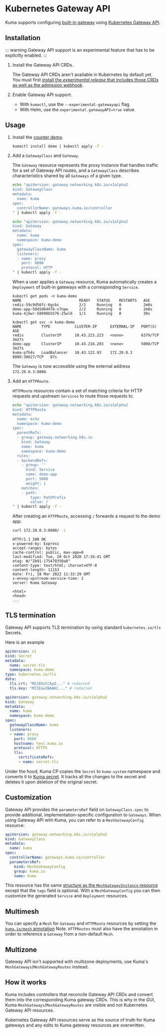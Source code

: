 # Kubernetes Gateway API

Kuma supports configuring [built-in gateway](gateway.md) using [Kubernetes Gateway API](https://gateway-api.sigs.k8s.io/).

## Installation

::: warning
Gateway API support is an experimental feature that has to be explicitly enabled.
:::

1. Install the Gateway API CRDs.

   The Gateway API CRDs aren't available in Kubernetes by default yet. You must first [install the _experimental release_ that includes those CRDs as well as the admission webhook](https://gateway-api.sigs.k8s.io/guides/getting-started/#install-experimental-channel).

2. Enable Gateway API support.

   * With `kumactl`, use the `--experimental-gatewayapi` flag.
   * With Helm, use the `experimental.gatewayAPI=true` value.

## Usage

1. Install the [counter demo](https://github.com/kumahq/kuma-counter-demo).

   ```sh
   kumactl install demo | kubectl apply -f -
   ```

2. Add a `GatewayClass` and `Gateway`.

   The `Gateway` resource represents the proxy instance that handles traffic for a set of Gateway API routes, and a `GatewayClass` describes characteristics shared by all `Gateways` of a given type.

   ```sh
   echo "apiVersion: gateway.networking.k8s.io/v1alpha2
   kind: GatewayClass
   metadata:
     name: kuma
   spec:
     controllerName: gateways.kuma.io/controller
   " | kubectl apply -f -
   ```

   ```sh
   echo "apiVersion: gateway.networking.k8s.io/v1alpha2
   kind: Gateway
   metadata:
     name: kuma
     namespace: kuma-demo
   spec:
     gatewayClassName: kuma
     listeners:
     - name: proxy
       port: 8080
       protocol: HTTP
   " | kubectl apply -f -
   ```

   When a user applies a `Gateway` resource, Kuma automatically creates a `Deployment` of built-in gateways with a corresponding `Service`.

   ```
   kubectl get pods -n kuma-demo
   NAME                          READY   STATUS    RESTARTS   AGE
   redis-59c9d56fc-6gcbc         2/2     Running   0          2m8s
   demo-app-5845d6447b-v7npw     2/2     Running   0          2m8s
   kuma-4j6wr-58998b5576-25wl6   1/1     Running   0          30s

   kubectl get svc -n kuma-demo
   NAME         TYPE           CLUSTER-IP      EXTERNAL-IP   PORT(S)          AGE
   redis        ClusterIP      10.43.223.223   <none>        6379/TCP         3m27s
   demo-app     ClusterIP      10.43.216.203   <none>        5000/TCP         3m27s
   kuma-pfh4s   LoadBalancer   10.43.122.93    172.20.0.3    8080:30627/TCP   87s
   ```

   The `Gateway` is now accessible using the external address `172.20.0.3:8080`.

3. Add an `HTTPRoute`.

   `HTTPRoute` resources contain a set of matching criteria for HTTP requests and upstream `Services` to route those requests to.

   ```sh
   echo "apiVersion: gateway.networking.k8s.io/v1alpha2
   kind: HTTPRoute
   metadata:
     name: echo
     namespace: kuma-demo
   spec:
     parentRefs:
     - group: gateway.networking.k8s.io
       kind: Gateway
       name: kuma
       namespace: kuma-demo
     rules:
     - backendRefs:
       - group: ''
         kind: Service
         name: demo-app
         port: 5000
         weight: 1
       matches:
       - path:
           type: PathPrefix
           value: /
   " | kubectl apply -f -
   ```

   After creating an `HTTPRoute`, accessing `/` forwards a request to the demo app:

   ```sh
   curl 172.20.0.3:8080/ -i
   ```

   ```
   HTTP/1.1 200 OK
   x-powered-by: Express
   accept-ranges: bytes
   cache-control: public, max-age=0
   last-modified: Tue, 20 Oct 2020 17:16:41 GMT
   etag: W/"2b91-175470350a8"
   content-type: text/html; charset=UTF-8
   content-length: 11153
   date: Fri, 18 Mar 2022 11:33:29 GMT
   x-envoy-upstream-service-time: 2
   server: Kuma Gateway

   <html>
   <head>
   ...
   ```

## TLS termination

Gateway API supports TLS termination by using standard `kubernetes.io/tls` Secrets.

Here is an example

```yaml
apiVersion: v1
kind: Secret
metadata:
  name: secret-tls
  namespace: kuma-demo
type: kubernetes.io/tls
data:
  tls.crt: "MIIEOzCCAyO..." # redacted
  tls.key: "MIIEowIBAAKC..." # redacted
```

```yaml
apiVersion: gateway.networking.k8s.io/v1alpha2
kind: Gateway
metadata:
  name: kuma
  namespace: kuma-demo
spec:
  gatewayClassName: kuma
  listeners:
  - name: proxy
    port: 8080
    hostname: test.kuma.io
    protocol: HTTPS
    tls:
      certificateRefs:
      - name: secret-tls
```

Under the hood, Kuma CP copies the `Secret` to `kuma-system` namespace and converts it to [Kuma secret](../security/secrets.md).
It tracks all the changes to the secret and deletes it upon deletion of the original secret.

## Customization

Gateway API provides the `parametersRef` field on `GatewayClass.spec`
to provide additional, implementation-specific configuration to `Gateways`.
When using Gateway API with Kuma, you can refer to a `MeshGatewayConfig` resource:

```yaml
apiVersion: gateway.networking.k8s.io/v1alpha2
kind: GatewayClass
metadata:
  name: kuma
spec:
  controllerName: gateways.kuma.io/controller
  parametersRef:
    kind: MeshGatewayConfig
    group: kuma.io
    name: kuma
```

This resource has the same [structure as the `MeshGatewayInstance` resource](../gateway#usage-2)
except that the `tags` field is optional.
With a `MeshGatewayConfig` you can then customize
the generated `Service` and `Deployment` resources.

## Multimesh

You can specify a `Mesh` for `Gateway` and `HTTPRoute` resources
by setting the [`kuma.io/mesh` annotation](../reference/kubernetes-annotations#kuma-io-mesh)
Note. `HTTPRoutes` must also have the annotation in order to reference a
`Gateway` from a non-default `Mesh`.

## Multizone

Gateway API isn't supported with multizone deployments, use Kuma's `MeshGateways`/`MeshGatewayRoutes` instead.

## How it works

Kuma includes controllers that reconcile Gateway API CRDs and convert them into the corresponding Kuma gateway CRDs.
This is why in the GUI, Kuma `MeshGateways`/`MeshGatewayRoutes` are visible and not Kubernetes Gateway API resources.

Kubernetes Gateway API resources serve as the source of truth for Kuma gateways and
any edits to Kuma gateway resources are overwritten.
